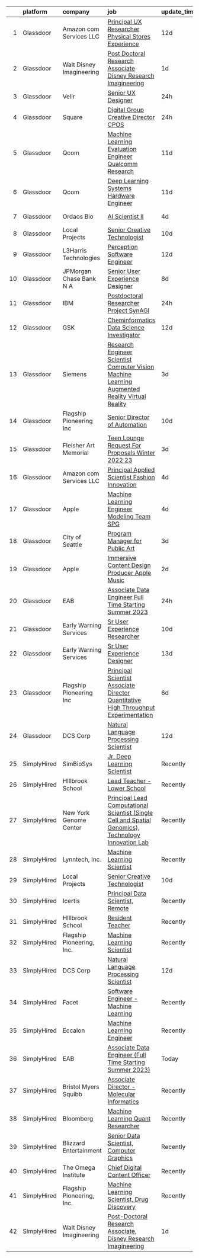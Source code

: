 

|    | platform    | company                   | job                                                                                                                                                                                                                                                                                                                                                                                                                                                                                                                                                                                                                                                                                                                                                                                                                                                                                                                                                                                                                                                                                                                                                                                                                                                                                                                                                                                 | update_time   | location                    |
|---:|:------------|:--------------------------|:------------------------------------------------------------------------------------------------------------------------------------------------------------------------------------------------------------------------------------------------------------------------------------------------------------------------------------------------------------------------------------------------------------------------------------------------------------------------------------------------------------------------------------------------------------------------------------------------------------------------------------------------------------------------------------------------------------------------------------------------------------------------------------------------------------------------------------------------------------------------------------------------------------------------------------------------------------------------------------------------------------------------------------------------------------------------------------------------------------------------------------------------------------------------------------------------------------------------------------------------------------------------------------------------------------------------------------------------------------------------------------|:--------------|:----------------------------|
|  1 | Glassdoor   | Amazon com Services LLC   | [Principal UX Researcher  Physical Stores Experience](https://www.glassdoor.com/partner/jobListing.htm?pos=110&ao=1136043&s=58&guid=00000182a5688b8396e26d4f6f87a77a&src=GD_JOB_AD&t=SR&vt=w&cs=1_1db7231f&cb=1660632468722&jobListingId=1008049352071&jrtk=3-0-1gaimh2tkihn3801-1gaimh2uaii38800-4b61986acc1474bc-)                                                                                                                                                                                                                                                                                                                                                                                                                                                                                                                                                                                                                                                                                                                                                                                                                                                                                                                                                                                                                                                                | 12d           | Seattle, WA                 |
|  2 | Glassdoor   | Walt Disney Imagineering  | [Post Doctoral Research Associate  Disney Research Imagineering](https://www.glassdoor.com/partner/jobListing.htm?pos=101&ao=1110586&s=58&guid=00000182a5688b8396e26d4f6f87a77a&src=GD_JOB_AD&t=SR&vt=w&cs=1_f7404b0f&cb=1660632468721&jobListingId=1008070871758&cpc=334ABAF5D42DC775&jrtk=3-0-1gaimh2tkihn3801-1gaimh2uaii38800-094cb28899651f1e--6NYlbfkN0DAFTyt7pbDCC2JPO79CSdi1dIb81yjczP5qsKcZIxgiYm3-7g-689UDqHItQTwke9Fx28i8WvyzUKXqY8nPuZwaZLte5ddTqjQHCSuU5-ym2PGqwmmKXFtINbEiUYIg1mB-NmFatQHYkr_1eGlerVcAfCzygTPNzjEtBLdlkoRyjp2Pn-5qvCgTpwYaFv4eeFdLvnPYnXXquxSN6ZgZtzuFEd4AnbSJjBBAo_1nHEGDmXbm2JaKt2UNT8OP1E3pkMPWyB4kXQ4vkiWQPL59wAckeSCwKD65DX5Tc1gUgdjbJ-ZTAxDBcml9UolmxEvxZqdvKy0XODRJo8z3DyMDEyXaanHbhcFaYprNhh8nlvPnUMaPxxj3I-sgnWkRkh3P3XCxGhIvU_aYaGus0nlPnsoxkIVhweyMM_I3RrS-jECkcbJSLFZOe3VrW2-rJD7EPY%3D)                                                                                                                                                                                                                                                                                                                                                                                                                                                                                                                                                  | 1d            | Glendale, CA                |
|  3 | Glassdoor   | Velir                     | [Senior UX Designer](https://www.glassdoor.com/partner/jobListing.htm?pos=124&ao=1136043&s=58&guid=00000182a5688b8396e26d4f6f87a77a&src=GD_JOB_AD&t=SR&vt=w&cs=1_0a33f2b1&cb=1660632468727&jobListingId=1008072699619&jrtk=3-0-1gaimh2tkihn3801-1gaimh2uaii38800-11a8ffb9c39f776c-)                                                                                                                                                                                                                                                                                                                                                                                                                                                                                                                                                                                                                                                                                                                                                                                                                                                                                                                                                                                                                                                                                                 | 24h           | United States               |
|  4 | Glassdoor   | Square                    | [Digital Group Creative Director  CPOS](https://www.glassdoor.com/partner/jobListing.htm?pos=108&ao=1136043&s=58&guid=00000182a5688b8396e26d4f6f87a77a&src=GD_JOB_AD&t=SR&vt=w&cs=1_487af45e&cb=1660632468722&jobListingId=1008072943791&jrtk=3-0-1gaimh2tkihn3801-1gaimh2uaii38800-f644a44279fc3e0b-)                                                                                                                                                                                                                                                                                                                                                                                                                                                                                                                                                                                                                                                                                                                                                                                                                                                                                                                                                                                                                                                                              | 24h           | New York, NY                |
|  5 | Glassdoor   | Qcom                      | [Machine Learning Evaluation Engineer  Qualcomm Research](https://www.glassdoor.com/partner/jobListing.htm?pos=112&ao=1136043&s=58&guid=00000182a5688b8396e26d4f6f87a77a&src=GD_JOB_AD&t=SR&vt=w&cs=1_af2a69a0&cb=1660632468722&jobListingId=1008053405367&jrtk=3-0-1gaimh2tkihn3801-1gaimh2uaii38800-e31e39029997ac08-)                                                                                                                                                                                                                                                                                                                                                                                                                                                                                                                                                                                                                                                                                                                                                                                                                                                                                                                                                                                                                                                            | 11d           | San Diego, CA               |
|  6 | Glassdoor   | Qcom                      | [Deep Learning Systems Hardware Engineer](https://www.glassdoor.com/partner/jobListing.htm?pos=116&ao=1136043&s=58&guid=00000182a5688b8396e26d4f6f87a77a&src=GD_JOB_AD&t=SR&vt=w&cs=1_efabf62c&cb=1660632468725&jobListingId=1008054096328&jrtk=3-0-1gaimh2tkihn3801-1gaimh2uaii38800-f2de1cf3034822a6-)                                                                                                                                                                                                                                                                                                                                                                                                                                                                                                                                                                                                                                                                                                                                                                                                                                                                                                                                                                                                                                                                            | 11d           | San Diego, CA               |
|  7 | Glassdoor   | Ordaos Bio                | [AI Scientist II](https://www.glassdoor.com/partner/jobListing.htm?pos=118&ao=1136043&s=58&guid=00000182a5688b8396e26d4f6f87a77a&src=GD_JOB_AD&t=SR&vt=w&ea=1&cs=1_3a930a87&cb=1660632468726&jobListingId=1008067574104&jrtk=3-0-1gaimh2tkihn3801-1gaimh2uaii38800-05e095ae755fa12b-)                                                                                                                                                                                                                                                                                                                                                                                                                                                                                                                                                                                                                                                                                                                                                                                                                                                                                                                                                                                                                                                                                               | 4d            | New York, NY                |
|  8 | Glassdoor   | Local Projects            | [Senior Creative Technologist](https://www.glassdoor.com/partner/jobListing.htm?pos=103&ao=1110586&s=58&guid=00000182a5688b8396e26d4f6f87a77a&src=GD_JOB_AD&t=SR&vt=w&cs=1_5de2d5af&cb=1660632468721&jobListingId=1008055604398&cpc=6FC5BA77C9A4CD78&jrtk=3-0-1gaimh2tkihn3801-1gaimh2uaii38800-8eb72e4f7635e7ce--6NYlbfkN0DG4ntHtB_rMsnfhgmnSvK2brktLme1L4SiDeJjQ-izrVOLqRJ5-yjEhSyAj73O13S2BvhtnUA5xilgSmeS1LLEG6_k5Rk2SUw2e7veWb4f5EQ1lq7ZfdETmXqYj7iKNYFi4AUmSC-9AExW8or4bFX1ay8G5knrVhX_LK4vsby8i55NixNydWH-ut8iVEJbCbFwAx6Z6xSRS4OsX5WlnKnIMI5f57LXVN-Fvx03AeCeoAX8ov7hxBhFBbmlydSnOPCHZaBOWmoprnrDQvgdwIi2NjKyf7rryDb3M7huwVHiU5SJLH_UxfdsCYBnMF88asf7RFTtEhuWMonwacYqhZ52kxbOMs5_ZOtzaY7YScYYVEtSQEkM4OHS-z3YE3jbk1KkZAjjTIPQdzNzEVL-xrJ4EwYm7io66BqdoL0nCiciQ5uG4Vv-PhnaxqCg-utFsLXPcfi1rc1apr20UfjV41B-E9f-GDj1O78i3QLhHspmxU16PQxF2JO3R8aljsskJPo0_1gRb1L-oTWBHP4hXxtW4dexr_qAMpdKf1sDJbuQzRbQBX2b97kHChttviSVTmNVuj9rRzU3q6rpbE5AGg9SYfyUDmqO_hSvrNo_SEz4z9VlPkPHL3ObrQFqD6fSK4pvDdDMWKsxYh-8UC_jfXOFrQJfNLLJCb2PulzqjwWldDFATyNMisWwdF5TkY7E28NvV1h_EIRwFQumB0uAsC69YC7zae5NLrS0CcPR7j1_6ia-PkzWJg3TThv-gszxZDftphXYTYRkk41-zKgG5Aujru3MbSUvZQXo4SIRfv9vqq3xTVilsnKBVGP6uNdYZDtSdy5ZlcEPKk2LZitJEjGijYnRcVAEXTk817Xi4vCQekF6c6lybA9pUUcgUx5U7G9qXH1hIeo06UmwBSC8PebZEeYRCrZ64IfaeZ1kaKx3mXlFwp3dIag_wSdZzut6pJTNrb9lyHLZ_qu62H7MRp8NOmZmA8YwK60%3D)                    | 10d           | Manhattan                   |
|  9 | Glassdoor   | L3Harris Technologies     | [Perception Software Engineer](https://www.glassdoor.com/partner/jobListing.htm?pos=121&ao=1136043&s=58&guid=00000182a5688b8396e26d4f6f87a77a&src=GD_JOB_AD&t=SR&vt=w&cs=1_b22dfec4&cb=1660632468726&jobListingId=1008049597801&jrtk=3-0-1gaimh2tkihn3801-1gaimh2uaii38800-e48f99b230a01954-)                                                                                                                                                                                                                                                                                                                                                                                                                                                                                                                                                                                                                                                                                                                                                                                                                                                                                                                                                                                                                                                                                       | 12d           | Lafayette, LA               |
| 10 | Glassdoor   | JPMorgan Chase Bank  N A  | [Senior User Experience Designer](https://www.glassdoor.com/partner/jobListing.htm?pos=117&ao=1136043&s=58&guid=00000182a5688b8396e26d4f6f87a77a&src=GD_JOB_AD&t=SR&vt=w&cs=1_ad93bffc&cb=1660632468723&jobListingId=1008059216003&jrtk=3-0-1gaimh2tkihn3801-1gaimh2uaii38800-4635ccbdd7213e58-)                                                                                                                                                                                                                                                                                                                                                                                                                                                                                                                                                                                                                                                                                                                                                                                                                                                                                                                                                                                                                                                                                    | 8d            | Chicago, IL                 |
| 11 | Glassdoor   | IBM                       | [Postdoctoral Researcher   Project SynAGI](https://www.glassdoor.com/partner/jobListing.htm?pos=107&ao=1136043&s=58&guid=00000182a5688b8396e26d4f6f87a77a&src=GD_JOB_AD&t=SR&vt=w&cs=1_d0bf237f&cb=1660632468722&jobListingId=1008072553813&jrtk=3-0-1gaimh2tkihn3801-1gaimh2uaii38800-7e4e3c2dae212fb3-)                                                                                                                                                                                                                                                                                                                                                                                                                                                                                                                                                                                                                                                                                                                                                                                                                                                                                                                                                                                                                                                                           | 24h           | Yorktown Heights, NY        |
| 12 | Glassdoor   | GSK                       | [Cheminformatics   Data Science  Investigator](https://www.glassdoor.com/partner/jobListing.htm?pos=115&ao=1136043&s=58&guid=00000182a5688b8396e26d4f6f87a77a&src=GD_JOB_AD&t=SR&vt=w&cs=1_6c14e94d&cb=1660632468722&jobListingId=1008051681276&jrtk=3-0-1gaimh2tkihn3801-1gaimh2uaii38800-50a7c1e38c3d8577-)                                                                                                                                                                                                                                                                                                                                                                                                                                                                                                                                                                                                                                                                                                                                                                                                                                                                                                                                                                                                                                                                       | 12d           | Collegeville, PA            |
| 13 | Glassdoor   | Siemens                   | [Research Engineer   Scientist  Computer Vision  Machine Learning  Augmented Reality   Virtual Reality](https://www.glassdoor.com/partner/jobListing.htm?pos=120&ao=1136043&s=58&guid=00000182a5688b8396e26d4f6f87a77a&src=GD_JOB_AD&t=SR&vt=w&cs=1_2fdf2dea&cb=1660632468726&jobListingId=1008068126964&jrtk=3-0-1gaimh2tkihn3801-1gaimh2uaii38800-e6ebea1e9839fbca-)                                                                                                                                                                                                                                                                                                                                                                                                                                                                                                                                                                                                                                                                                                                                                                                                                                                                                                                                                                                                              | 3d            | Chicago, IL                 |
| 14 | Glassdoor   | Flagship Pioneering  Inc  | [Senior Director of Automation](https://www.glassdoor.com/partner/jobListing.htm?pos=119&ao=1136043&s=58&guid=00000182a5688b8396e26d4f6f87a77a&src=GD_JOB_AD&t=SR&vt=w&ea=1&cs=1_f8af38d3&cb=1660632468726&jobListingId=1008056451297&jrtk=3-0-1gaimh2tkihn3801-1gaimh2uaii38800-3f1dd78579eb2f7a-)                                                                                                                                                                                                                                                                                                                                                                                                                                                                                                                                                                                                                                                                                                                                                                                                                                                                                                                                                                                                                                                                                 | 10d           | Boston, MA                  |
| 15 | Glassdoor   | Fleisher Art Memorial     | [Teen Lounge Request For Proposals  Winter 2022 23](https://www.glassdoor.com/partner/jobListing.htm?pos=106&ao=1136043&s=58&guid=00000182a5688b8396e26d4f6f87a77a&src=GD_JOB_AD&t=SR&vt=w&cs=1_ad68fcdb&cb=1660632468722&jobListingId=1008069323822&jrtk=3-0-1gaimh2tkihn3801-1gaimh2uaii38800-8467327c19ec71f5-)                                                                                                                                                                                                                                                                                                                                                                                                                                                                                                                                                                                                                                                                                                                                                                                                                                                                                                                                                                                                                                                                  | 3d            | Philadelphia, PA            |
| 16 | Glassdoor   | Amazon com Services LLC   | [Principal Applied Scientist  Fashion Innovation](https://www.glassdoor.com/partner/jobListing.htm?pos=109&ao=1136043&s=58&guid=00000182a5688b8396e26d4f6f87a77a&src=GD_JOB_AD&t=SR&vt=w&cs=1_f22e9474&cb=1660632468722&jobListingId=1008067385941&jrtk=3-0-1gaimh2tkihn3801-1gaimh2uaii38800-a72884d7557996d5-)                                                                                                                                                                                                                                                                                                                                                                                                                                                                                                                                                                                                                                                                                                                                                                                                                                                                                                                                                                                                                                                                    | 4d            | Sunnyvale, CA               |
| 17 | Glassdoor   | Apple                     | [Machine Learning Engineer  Modeling Team   SPG](https://www.glassdoor.com/partner/jobListing.htm?pos=105&ao=1136043&s=58&guid=00000182a5688b8396e26d4f6f87a77a&src=GD_JOB_AD&t=SR&vt=w&cs=1_6e571003&cb=1660632468722&jobListingId=1008067850754&jrtk=3-0-1gaimh2tkihn3801-1gaimh2uaii38800-06407493694b714b-)                                                                                                                                                                                                                                                                                                                                                                                                                                                                                                                                                                                                                                                                                                                                                                                                                                                                                                                                                                                                                                                                     | 4d            | Cupertino, CA               |
| 18 | Glassdoor   | City of Seattle           | [Program Manager for Public Art](https://www.glassdoor.com/partner/jobListing.htm?pos=123&ao=1136043&s=58&guid=00000182a5688b8396e26d4f6f87a77a&src=GD_JOB_AD&t=SR&vt=w&cs=1_57c0245e&cb=1660632468726&jobListingId=1008069121937&jrtk=3-0-1gaimh2tkihn3801-1gaimh2uaii38800-6eafc01c6d4c27bc-)                                                                                                                                                                                                                                                                                                                                                                                                                                                                                                                                                                                                                                                                                                                                                                                                                                                                                                                                                                                                                                                                                     | 3d            | Seattle, WA                 |
| 19 | Glassdoor   | Apple                     | [Immersive Content Design Producer   Apple Music](https://www.glassdoor.com/partner/jobListing.htm?pos=102&ao=1110586&s=58&guid=00000182a5688b8396e26d4f6f87a77a&src=GD_JOB_AD&t=SR&vt=w&cs=1_260a0de8&cb=1660632468721&jobListingId=1008069556268&cpc=3BA4CE39D5B5DEF5&jrtk=3-0-1gaimh2tkihn3801-1gaimh2uaii38800-66f7682de66826e6--6NYlbfkN0BvKrLyj5gPmtZO9T8euul8TCxuuKNOtzRJOomxnwSEodTz2Bc-sPZl29JElYHfcoRyptQvj7xlkriqhxG50_dXLQzgfASxZAP8PmeLh9zWp-pplDUED6ovo3wK-KMzZ6GKsOSk90PpRLLD7vZEAfVFM9MGcY7Wc_GSrB7jRN1ff2c7el-ZQnnOBP7XxClyNXn0z5cs3iqFDMaVE8BhXDwKoXsDe1OU-1AIuiQfuBJSVAdDyrZU2gtHwhNHh9upkjWVvlym7Q0bp-ckkqxkqya2OFd_xHnlHAWzqKeJT5L5f9cjb5YYBXYgNGo_OAvR2K_Cj_8km9JlJMc9ri5-VBHUr9aglN6tCELFder99ruyE_wn3lz-sCZiTKbf9ghukS9DiJsObn6FU0EnbuGa1Mht4rOVf9DNoJmRCZKTdjwULSZ6Vc8BzNFxpHxmD-AyBynKM-R4CcjbpoH9NxRP6ziwRSURxrySNODrWF23pwUxYslTXADCV9JvVDwBvSMrIILiDsAtwErRfpidqjeCp-aygL8jv1BECYvSW7-u_F_w6iM53Fwa6WIWz7-skctLpI9DGS_g8Vcop9LS8MZIpBE2fPJHjD-uxYFG7sdcbgIMoLH2Ypuwe4oUNaOApbqi9ncmPYrTyjMFfSX9x_hHxyKbiEV1p_bfsrZSm6EA1xxQepIxH3Yeys-1cHoJAUJ6RFmdWHxQEYSj3FVyWcWR5YB5rHEwy0pjz7FJRImH1bnwM7aZeutXc3Ez5V9UyCQF2MtMMuLR6haBs06xii_DiU5DZjG96otwjojqAUCrXmcXzMq9JUy7_Eo4B67xq4QYZ_AqXGR75E6bGN15AzMdeDEbiqNBo6r5Y17qWY70u5F-R46tQhPRVZiMO8efHXHJR9QjqBRwLVg4-cybbfIDKPh9gYq90Fj9GgNVoKn64ztl_SXiw_EqF01eC40bfydtw1NIFG5I1V2-zicArpOJvPyOfbhlYdihnak%3D) | 2d            | Culver City, CA             |
| 20 | Glassdoor   | EAB                       | [Associate Data Engineer  Full Time Starting Summer 2023 ](https://www.glassdoor.com/partner/jobListing.htm?pos=104&ao=1136043&s=58&guid=00000182a5688b8396e26d4f6f87a77a&src=GD_JOB_AD&t=SR&vt=w&cs=1_def0597b&cb=1660632468721&jobListingId=1008071825333&jrtk=3-0-1gaimh2tkihn3801-1gaimh2uaii38800-30fa73502429d50f-)                                                                                                                                                                                                                                                                                                                                                                                                                                                                                                                                                                                                                                                                                                                                                                                                                                                                                                                                                                                                                                                           | 24h           | Remote                      |
| 21 | Glassdoor   | Early Warning Services    | [Sr  User Experience Researcher](https://www.glassdoor.com/partner/jobListing.htm?pos=114&ao=1136043&s=58&guid=00000182a5688b8396e26d4f6f87a77a&src=GD_JOB_AD&t=SR&vt=w&cs=1_888cb5ac&cb=1660632468722&jobListingId=1008056182932&jrtk=3-0-1gaimh2tkihn3801-1gaimh2uaii38800-8c42f50f7842f8ba-)                                                                                                                                                                                                                                                                                                                                                                                                                                                                                                                                                                                                                                                                                                                                                                                                                                                                                                                                                                                                                                                                                     | 10d           | San Francisco, CA           |
| 22 | Glassdoor   | Early Warning Services    | [Sr  User Experience Designer](https://www.glassdoor.com/partner/jobListing.htm?pos=122&ao=1136043&s=58&guid=00000182a5688b8396e26d4f6f87a77a&src=GD_JOB_AD&t=SR&vt=w&cs=1_3e050a74&cb=1660632468726&jobListingId=1008048006364&jrtk=3-0-1gaimh2tkihn3801-1gaimh2uaii38800-26dc81943396bede-)                                                                                                                                                                                                                                                                                                                                                                                                                                                                                                                                                                                                                                                                                                                                                                                                                                                                                                                                                                                                                                                                                       | 13d           | San Francisco, CA           |
| 23 | Glassdoor   | Flagship Pioneering  Inc  | [Principal Scientist Associate Director   Quantitative High Throughput Experimentation](https://www.glassdoor.com/partner/jobListing.htm?pos=113&ao=1136043&s=58&guid=00000182a5688b8396e26d4f6f87a77a&src=GD_JOB_AD&t=SR&vt=w&ea=1&cs=1_77a033fe&cb=1660632468722&jobListingId=1008063455944&jrtk=3-0-1gaimh2tkihn3801-1gaimh2uaii38800-c171a9add03c2359-)                                                                                                                                                                                                                                                                                                                                                                                                                                                                                                                                                                                                                                                                                                                                                                                                                                                                                                                                                                                                                         | 6d            | Boston, MA                  |
| 24 | Glassdoor   | DCS Corp                  | [Natural Language Processing Scientist](https://www.glassdoor.com/partner/jobListing.htm?pos=111&ao=1136043&s=58&guid=00000182a5688b8396e26d4f6f87a77a&src=GD_JOB_AD&t=SR&vt=w&cs=1_ddf52ab1&cb=1660632468722&jobListingId=1008049326315&jrtk=3-0-1gaimh2tkihn3801-1gaimh2uaii38800-387dbb19297c16e0-)                                                                                                                                                                                                                                                                                                                                                                                                                                                                                                                                                                                                                                                                                                                                                                                                                                                                                                                                                                                                                                                                              | 12d           | Dayton, OH                  |
| 25 | SimplyHired | SimBioSys                 | [Jr. Deep Learning Scientist](https://www.simplyhired.com/job/QLKBeB213mb3gEI9hwxK3u6dwygDRzLsU5l729hCydJRHwl7Zh9bqA?q=generative+art)                                                                                                                                                                                                                                                                                                                                                                                                                                                                                                                                                                                                                                                                                                                                                                                                                                                                                                                                                                                                                                                                                                                                                                                                                                              | Recently      | Chicago, IL                 |
| 26 | SimplyHired | HIllbrook School          | [Lead Teacher - Lower School](https://www.simplyhired.com/job/OUgAjM8ks4L2yKCovRzGlaOvlPEUEwL3o7pxp6h4-j5fkhU2dxbI8g?q=generative+art)                                                                                                                                                                                                                                                                                                                                                                                                                                                                                                                                                                                                                                                                                                                                                                                                                                                                                                                                                                                                                                                                                                                                                                                                                                              | Recently      | Los Gatos, CA               |
| 27 | SimplyHired | New York Genome Center    | [Principal Lead Computational Scientist (Single Cell and Spatial Genomics), Technology Innovation Lab](https://www.simplyhired.com/job/uzMwTe02YhYYOoPnwXaNOXeOtpdHapy7Y2W2nIcIev3YzsCtsVRCRA?q=generative+art)                                                                                                                                                                                                                                                                                                                                                                                                                                                                                                                                                                                                                                                                                                                                                                                                                                                                                                                                                                                                                                                                                                                                                                     | Recently      | New York, NY                |
| 28 | SimplyHired | Lynntech, Inc.            | [Machine Learning Scientist](https://www.simplyhired.com/job/ufu_VB-ph6AoEQUeUko2zbfmpy49IKpMa1hvYNm5dXGCxPaJMc42dA?q=generative+art)                                                                                                                                                                                                                                                                                                                                                                                                                                                                                                                                                                                                                                                                                                                                                                                                                                                                                                                                                                                                                                                                                                                                                                                                                                               | Recently      | College Station, TX         |
| 29 | SimplyHired | Local Projects            | [Senior Creative Technologist](https://www.simplyhired.com/job/WmHdtkCzXpwbw1qe-t4VZGq063CV1r8XootsjwORJiTktBBdB06JYA?q=generative+art)                                                                                                                                                                                                                                                                                                                                                                                                                                                                                                                                                                                                                                                                                                                                                                                                                                                                                                                                                                                                                                                                                                                                                                                                                                             | 10d           | Manhattan, NY               |
| 30 | SimplyHired | Icertis                   | [Principal Data Scientist, Remote](https://www.simplyhired.com/job/EHUi4zy1on6bILNB5gXQFR4WCIjkkt5GsF3M1LPLglrYSeldbsou4g?q=generative+art)                                                                                                                                                                                                                                                                                                                                                                                                                                                                                                                                                                                                                                                                                                                                                                                                                                                                                                                                                                                                                                                                                                                                                                                                                                         | Recently      | Western, NE                 |
| 31 | SimplyHired | HIllbrook School          | [Resident Teacher](https://www.simplyhired.com/job/ChngzFNlRif50GXH6bPO6W01YyghpWI-wYlkGi2HAwqNndkwoOXVEw?q=generative+art)                                                                                                                                                                                                                                                                                                                                                                                                                                                                                                                                                                                                                                                                                                                                                                                                                                                                                                                                                                                                                                                                                                                                                                                                                                                         | Recently      | Los Gatos, CA               |
| 32 | SimplyHired | Flagship Pioneering, Inc. | [Machine Learning Scientist](https://www.simplyhired.com/job/3X042FJhtw7lQ4b-7qi0bTIs_-HyqMc352SYRp3_5kDLMom7s590Cg?q=generative+art)                                                                                                                                                                                                                                                                                                                                                                                                                                                                                                                                                                                                                                                                                                                                                                                                                                                                                                                                                                                                                                                                                                                                                                                                                                               | Recently      | Cambridge, MA               |
| 33 | SimplyHired | DCS Corp                  | [Natural Language Processing Scientist](https://www.simplyhired.com/job/IAukTVOaqEudmsSNO0YDjGsou2_48oEJyOtlV7OLLRTfrwYUS6o4TA?q=generative+art)                                                                                                                                                                                                                                                                                                                                                                                                                                                                                                                                                                                                                                                                                                                                                                                                                                                                                                                                                                                                                                                                                                                                                                                                                                    | 12d           | Dayton, OH                  |
| 34 | SimplyHired | Facet                     | [Software Engineer - Machine Learning](https://www.simplyhired.com/job/rRl7LpYqGiIowLAwzbrNzMgXtXTFbKgtp-z9fo66PKEqX4Q6nYlO_w?q=generative+art)                                                                                                                                                                                                                                                                                                                                                                                                                                                                                                                                                                                                                                                                                                                                                                                                                                                                                                                                                                                                                                                                                                                                                                                                                                     | Recently      | San Francisco, CA           |
| 35 | SimplyHired | Eccalon                   | [Machine Learning Engineer](https://www.simplyhired.com/job/z37uoA-U33Yd-ECAlgHqimqFhz1a0M0aWF3E7t3aMoFC0STzAjRntA?q=generative+art)                                                                                                                                                                                                                                                                                                                                                                                                                                                                                                                                                                                                                                                                                                                                                                                                                                                                                                                                                                                                                                                                                                                                                                                                                                                | Recently      | Hanover, MD                 |
| 36 | SimplyHired | EAB                       | [Associate Data Engineer (Full Time Starting Summer 2023)](https://www.simplyhired.com/job/hGmGAOFmtbgJ6mUsU_wJ5WIp3z_cgnP0spKv0ay0UE3ZHGMY_X9Yiw?q=generative+art)                                                                                                                                                                                                                                                                                                                                                                                                                                                                                                                                                                                                                                                                                                                                                                                                                                                                                                                                                                                                                                                                                                                                                                                                                 | Today         | Birmingham, AL +3 locations |
| 37 | SimplyHired | Bristol Myers Squibb      | [Associate Director - Molecular Informatics](https://www.simplyhired.com/job/6LUET-00J9FC82jcNozqbzcnMlTzIUjvX0PgAVt3914OdorFX8oQvA?q=generative+art)                                                                                                                                                                                                                                                                                                                                                                                                                                                                                                                                                                                                                                                                                                                                                                                                                                                                                                                                                                                                                                                                                                                                                                                                                               | Recently      | Cambridge, MA               |
| 38 | SimplyHired | Bloomberg                 | [Machine Learning Quant Researcher](https://www.simplyhired.com/job/VPoBWZeqtsL_I-8lUeUVH-XyL3kFT6mMxT20wo9--CNiv9Uav37p5Q?q=generative+art)                                                                                                                                                                                                                                                                                                                                                                                                                                                                                                                                                                                                                                                                                                                                                                                                                                                                                                                                                                                                                                                                                                                                                                                                                                        | Recently      | New York, NY                |
| 39 | SimplyHired | Blizzard Entertainment    | [Senior Data Scientist, Computer Graphics](https://www.simplyhired.com/job/FiskW-Gz-FCAVeSnphMRdyWJsI2KrVP0qig6JTACI2hq1lHJkEOfoA?q=generative+art)                                                                                                                                                                                                                                                                                                                                                                                                                                                                                                                                                                                                                                                                                                                                                                                                                                                                                                                                                                                                                                                                                                                                                                                                                                 | Recently      | Irvine, CA                  |
| 40 | SimplyHired | The Omega Institute       | [Chief Digital Content Officer](https://www.simplyhired.com/job/G1D9FkrcxrKb089KGIhcUtufe9nAciOmz-Z9jgwfR-iIJFIjtOIiiw?q=generative+art)                                                                                                                                                                                                                                                                                                                                                                                                                                                                                                                                                                                                                                                                                                                                                                                                                                                                                                                                                                                                                                                                                                                                                                                                                                            | Recently      | Rhinebeck, NY               |
| 41 | SimplyHired | Flagship Pioneering, Inc. | [Machine Learning Scientist, Drug Discovery](https://www.simplyhired.com/job/3qhkysJxM1mF-imiQUQFygn5U4MeD87uZvebS2P7-Bdodd88MlT94Q?q=generative+art)                                                                                                                                                                                                                                                                                                                                                                                                                                                                                                                                                                                                                                                                                                                                                                                                                                                                                                                                                                                                                                                                                                                                                                                                                               | Recently      | Cambridge, MA               |
| 42 | SimplyHired | Walt Disney Imagineering  | [Post-Doctoral Research Associate, Disney Research Imagineering](https://www.simplyhired.com/job/EedC90rcqAW0npDJIsdfLuWx7OjAMiAKhIgfLZoTMxG2tdgd5zwFCA?q=generative+art)                                                                                                                                                                                                                                                                                                                                                                                                                                                                                                                                                                                                                                                                                                                                                                                                                                                                                                                                                                                                                                                                                                                                                                                                           | 1d            | Glendale, CA                |